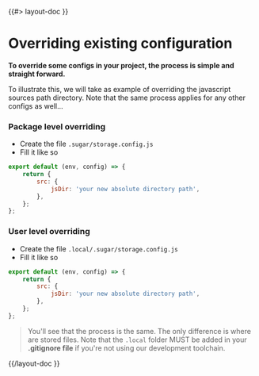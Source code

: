 <!--
/**
 * @name            Override configs
 * @namespace       doc.config
 * @type            Markdown
 * @platform        md
 * @status          stable
 * @menu            Documentation / Configuration           /doc/config/override
 *
 * @since           2.0.0
 * @author    Olivier Bossel <olivier.bossel@gmail.com> (https://coffeekraken.io)
 */
-->

{{#> layout-doc }}

# Overriding existing configuration

**To override some configs in your project, the process is simple and straight forward.**

To illustrate this, we will take as example of overriding the javascript sources path directory. Note that the same process applies for any other configs as well...

### Package level overriding

-   Create the file `.sugar/storage.config.js`
-   Fill it like so

```js
export default (env, config) => {
    return {
        src: {
            jsDir: 'your new absolute directory path',
        },
    };
};
```

### User level overriding

-   Create the file `.local/.sugar/storage.config.js`
-   Fill it like so

```js
export default (env, config) => {
    return {
        src: {
            jsDir: 'your new absolute directory path',
        },
    };
};
```

> You'll see that the process is the same. The only difference is where are stored files. Note that the `.local` folder MUST be added in your **.gitignore file** if you're not using our development toolchain.

{{/layout-doc }}
